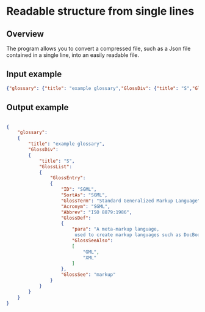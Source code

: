 # Readable structure from single lines

## Overview

The program allows you to convert a compressed file, such as a Json file contained in a single line, into an easily readable file.

## Input example

``` json
{"glossary": {"title": "example glossary","GlossDiv": {"title": "S","GlossList": {"GlossEntry": {"ID": "SGML","SortAs": "SGML","GlossTerm": "Standard Generalized Markup Language","Acronym": "SGML","Abbrev": "ISO 8879:1986","GlossDef": {"para": "A meta-markup language, used to create markup languages such as DocBook.","GlossSeeAlso": ["GML","XML"]},"GlossSee": "markup"}}}}}
```

## Output example

``` json

{
    "glossary": 
    {
        "title": "example glossary",
        "GlossDiv": 
        {
            "title": "S",
            "GlossList": 
            {
                "GlossEntry": 
                {
                    "ID": "SGML",
                    "SortAs": "SGML",
                    "GlossTerm": "Standard Generalized Markup Language",
                    "Acronym": "SGML",
                    "Abbrev": "ISO 8879:1986",
                    "GlossDef": 
                    {
                        "para": "A meta-markup language,
                         used to create markup languages such as DocBook.",
                        "GlossSeeAlso": 
                        [
                            "GML",
                            "XML"
                        ]
                    },
                    "GlossSee": "markup"
                }
            }
        }
    }
}
```